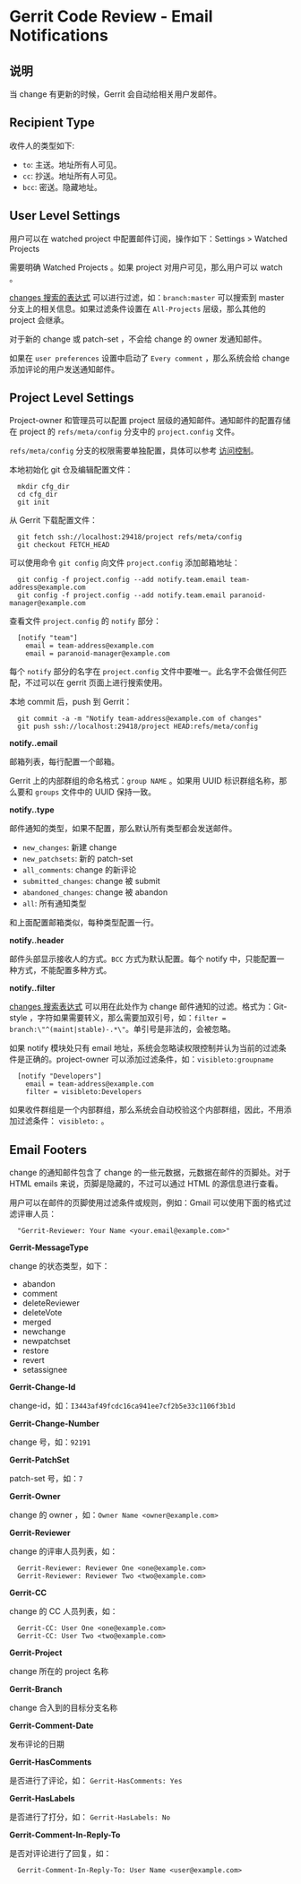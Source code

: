 # Gerrit Code Review - Email Notifications

## 说明

当 change 有更新的时候，Gerrit 会自动给相关用户发邮件。

## Recipient Type

收件人的类型如下:

* `to`: 主送。地址所有人可见。
* `cc`: 抄送。地址所有人可见。
* `bcc`: 密送。隐藏地址。

## User Level Settings

用户可以在 watched project 中配置邮件订阅，操作如下：Settings > Watched Projects 

需要明确 Watched Projects 。如果 project 对用户可见，那么用户可以 watch 。

[changes 搜索的表达式](user-search.md) 可以进行过滤，如：`branch:master` 可以搜索到 master 分支上的相关信息。如果过滤条件设置在 `All-Projects` 层级，那么其他的 project 会继承。

对于新的 change 或 patch-set ，不会给 change 的 owner 发通知邮件。

如果在 `user preferences` 设置中启动了 `Every comment` ，那么系统会给 change 添加评论的用户发送通知邮件。

## Project Level Settings

Project-owner 和管理员可以配置 project 层级的通知邮件。通知邮件的配置存储在 project 的 `refs/meta/config` 分支中的 `project.config` 文件。

`refs/meta/config` 分支的权限需要单独配置，具体可以参考 [访问控制](access-control.md)。

本地初始化 git 仓及编辑配置文件：
```shell
  mkdir cfg_dir
  cd cfg_dir
  git init
```

从 Gerrit 下载配置文件：
```shell
  git fetch ssh://localhost:29418/project refs/meta/config
  git checkout FETCH_HEAD
```

可以使用命令 `git config` 向文件 `project.config` 添加邮箱地址：
```
  git config -f project.config --add notify.team.email team-address@example.com
  git config -f project.config --add notify.team.email paranoid-manager@example.com
```

查看文件 `project.config` 的 `notify` 部分：
```shell
  [notify "team"]
  	email = team-address@example.com
  	email = paranoid-manager@example.com
```

每个 `notify` 部分的名字在 `project.config` 文件中要唯一。此名字不会做任何匹配，不过可以在 gerrit 页面上进行搜索使用。

本地 commit 后，push 到 Gerrit：
```shell
  git commit -a -m "Notify team-address@example.com of changes"
  git push ssh://localhost:29418/project HEAD:refs/meta/config
```

**notify.<name>.email**

 邮箱列表，每行配置一个邮箱。

 Gerrit 上的内部群组的命名格式：`group NAME` 。如果用 UUID 标识群组名称，那么要和 `groups` 文件中的 UUID 保持一致。

**notify.<name>.type**

 邮件通知的类型，如果不配置，那么默认所有类型都会发送邮件。

 * `new_changes`: 新建 change
 * `new_patchsets`: 新的 patch-set
 * `all_comments`: change 的新评论
 * `submitted_changes`: change 被 submit
 * `abandoned_changes`: change 被 abandon
 * `all`: 所有通知类型

 和上面配置邮箱类似，每种类型配置一行。

**notify.<name>.header**

 邮件头部显示接收人的方式。`BCC` 方式为默认配置。每个 notify 中，只能配置一种方式，不能配置多种方式。

**notify.<name>.filter**

  [changes 搜索表达式](user-search.md) 可以用在此处作为 change 邮件通知的过滤。格式为：Git-style ，字符如果需要转义，那么需要加双引号，如：`filter = branch:\"^(maint|stable)-.*\"`。单引号是非法的，会被忽略。

 如果 notify 模块处只有 email 地址，系统会忽略读权限控制并认为当前的过滤条件是正确的。project-owner 可以添加过滤条件，如：`visibleto:groupname` 
```shell
  [notify "Developers"]
  	email = team-address@example.com
  	filter = visibleto:Developers
```

 如果收件群组是一个内部群组，那么系统会自动校验这个内部群组，因此，不用添加过滤条件： `visibleto:` 。

## Email Footers

change 的通知邮件包含了 change 的一些元数据，元数据在邮件的页脚处。对于 HTML emails 来说，页脚是隐藏的，不过可以通过 HTML 的源信息进行查看。

用户可以在邮件的页脚使用过滤条件或规则，例如：Gmail 可以使用下面的格式过滤评审人员：

```shell
  "Gerrit-Reviewer: Your Name <your.email@example.com>"
```

**Gerrit-MessageType**

 change 的状态类型，如下：

 * abandon
 * comment
 * deleteReviewer
 * deleteVote
 * merged
 * newchange
 * newpatchset
 * restore
 * revert
 * setassignee

**Gerrit-Change-Id**

 change-id，如：`I3443af49fcdc16ca941ee7cf2b5e33c1106f3b1d`

**Gerrit-Change-Number**

 change 号，如：`92191`

**Gerrit-PatchSet**

 patch-set 号，如：`7`

**Gerrit-Owner**

 change 的 owner ，如：`Owner Name <owner@example.com>`

**Gerrit-Reviewer**

 change 的评审人员列表，如：

```
  Gerrit-Reviewer: Reviewer One <one@example.com>
  Gerrit-Reviewer: Reviewer Two <two@example.com>
```

**Gerrit-CC**

 change 的 CC 人员列表，如：
```
  Gerrit-CC: User One <one@example.com>
  Gerrit-CC: User Two <two@example.com>
```

**Gerrit-Project**

 change 所在的 project 名称

**Gerrit-Branch**

 change 合入到的目标分支名称

**Gerrit-Comment-Date**

 发布评论的日期

**Gerrit-HasComments**

 是否进行了评论，如： `Gerrit-HasComments: Yes`

**Gerrit-HasLabels**

 是否进行了打分，如： `Gerrit-HasLabels: No`

**Gerrit-Comment-In-Reply-To**

 是否对评论进行了回复，如：

```shell
  Gerrit-Comment-In-Reply-To: User Name <user@example.com>
```
